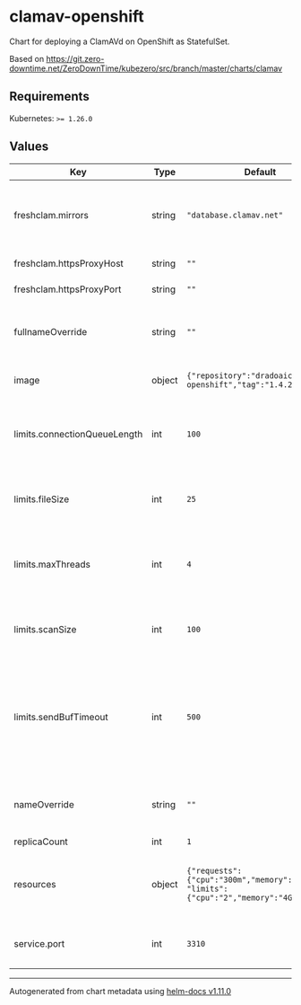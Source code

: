 # clamav-openshift

Chart for deploying a ClamAVd on OpenShift as StatefulSet.

Based on https://git.zero-downtime.net/ZeroDownTime/kubezero/src/branch/master/charts/clamav

## Requirements

Kubernetes: `>= 1.26.0`

## Values

| Key                          | Type   | Default                                                                           | Description                                                                                                          |
|------------------------------|--------|-----------------------------------------------------------------------------------|----------------------------------------------------------------------------------------------------------------------|
| freshclam.mirrors            | string | `"database.clamav.net"`                                                           | A list of clamav mirrors to be used by the clamav service                                                            |
| freshclam.httpsProxyHost     | string | `""`                                                                              | The proxy host                                                                                                       |
| freshclam.httpsProxyPort     | string | `""`                                                                              | The proxy port                                                                                                       |
| fullnameOverride             | string | `""`                                                                              | Override the full name of the clamav-openshift chart                                                                 |
| image                        | object | `{"repository":"dradoaica/clamav-openshift","tag":"1.4.2"}`                       | The clamav docker image                                                                                              |
| limits.connectionQueueLength | int    | `100`                                                                             | Maximum length the queue of pending connections may grow to                                                          |
| limits.fileSize              | int    | `25`                                                                              | The largest file size scanable by clamav, in MB                                                                      |
| limits.maxThreads            | int    | `4`                                                                               | Maximum number of threads running at the same time.                                                                  |
| limits.scanSize              | int    | `100`                                                                             | The largest scan size permitted in clamav, in MB                                                                     |
| limits.sendBufTimeout        | int    | `500`                                                                             | This option specifies how long to wait (in milliseconds) if the send buffer is full, keep low to avoid clamd hanging |
| nameOverride                 | string | `""`                                                                              | Override the name of the clamav-openshift chart                                                                      |
| replicaCount                 | int    | `1`                                                                               |                                                                                                                      |
| resources                    | object | `{"requests":{"cpu":"300m","memory":"2Gi"}, "limits":{"cpu":"2","memory":"4Gi"}}` | The resource requests and limits for the clamav service                                                              |
| service.port                 | int    | `3310`                                                                            | The port to be used by the clamav service                                                                            |

----------------------------------------------
Autogenerated from chart metadata using [helm-docs v1.11.0](https://github.com/norwoodj/helm-docs/releases/v1.11.0)
